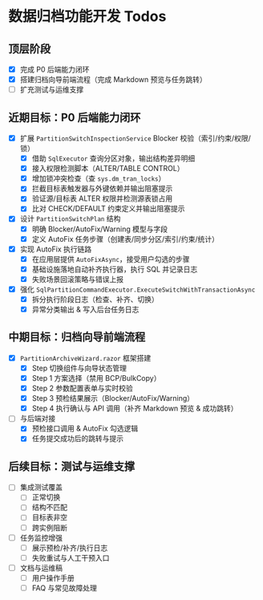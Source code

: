 ﻿# 数据归档功能开发 Todos

## 顶层阶段
- [x] 完成 P0 后端能力闭环
- [x] 搭建归档向导前端流程（完成 Markdown 预览与任务跳转）
- [ ] 扩充测试与运维支撑

## 近期目标：P0 后端能力闭环
- [x] 扩展 `PartitionSwitchInspectionService` Blocker 校验（索引/约束/权限/锁）
  - [x] 借助 `SqlExecutor` 查询分区对象，输出结构差异明细
  - [x] 接入权限检测脚本（ALTER/TABLE CONTROL）
  - [x] 增加锁冲突检查（查 `sys.dm_tran_locks`）
  - [x] 拦截目标表触发器与外键依赖并输出阻塞提示
  - [x] 验证源/目标表 ALTER 权限并检测源表锁占用
  - [x] 比对 CHECK/DEFAULT 约束定义并输出阻塞提示
- [x] 设计 `PartitionSwitchPlan` 结构
  - [x] 明确 Blocker/AutoFix/Warning 模型与字段
  - [x] 定义 AutoFix 任务步骤（创建表/同步分区/索引/约束/统计）
- [x] 实现 AutoFix 执行链路
  - [x] 在应用层提供 `AutoFixAsync`，接受用户勾选的步骤
  - [x] 基础设施落地自动补齐执行器，执行 SQL 并记录日志
  - [x] 失败场景回滚策略与错误上报
- [x] 强化 `SqlPartitionCommandExecutor.ExecuteSwitchWithTransactionAsync`
  - [x] 拆分执行阶段日志（检查、补齐、切换）
  - [x] 异常分类输出 & 写入后台任务日志

## 中期目标：归档向导前端流程
- [x] `PartitionArchiveWizard.razor` 框架搭建
  - [x] Step 切换组件与向导状态管理
  - [x] Step 1 方案选择（禁用 BCP/BulkCopy）
  - [x] Step 2 参数配置表单与实时校验
  - [x] Step 3 预检结果展示（Blocker/AutoFix/Warning）
  - [x] Step 4 执行确认与 API 调用（补齐 Markdown 预览 & 成功跳转）
- [ ] 与后端对接
  - [x] 预检接口调用 & AutoFix 勾选逻辑
  - [x] 任务提交成功后的跳转与提示

## 后续目标：测试与运维支撑
- [ ] 集成测试覆盖
  - [ ] 正常切换
  - [ ] 结构不匹配
  - [ ] 目标表非空
  - [ ] 跨实例阻断
- [ ] 任务监控增强
  - [ ] 展示预检/补齐/执行日志
  - [ ] 失败重试与人工干预入口
- [ ] 文档与运维稿
  - [ ] 用户操作手册
  - [ ] FAQ 与常见故障处理
